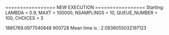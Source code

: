 ================= NEW EXECUTION =================
Starting:
	LAMBDA = 0.9,
	MAXT = 100000,
	NSAMPLINGS = 10,
	QUEUE_NUMBER = 100,
	CHOICES = 3

1885769.0977040848 900728
Mean time is : 2.0936055032197123
